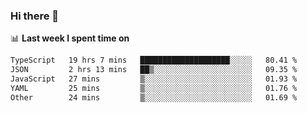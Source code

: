 ### Hi there 👋

<!--
**DBvc/DBvc** is a ✨ _special_ ✨ repository because its `README.md` (this file) appears on your GitHub profile.

Here are some ideas to get you started:

- 🔭 I’m currently working on ...
- 🌱 I’m currently learning ...
- 👯 I’m looking to collaborate on ...
- 🤔 I’m looking for help with ...
- 💬 Ask me about ...
- 📫 How to reach me: ...
- 😄 Pronouns: ...
- ⚡ Fun fact: ...
-->

📊 **Last week I spent time on**
<!--START_SECTION:waka-->

```txt
TypeScript   19 hrs 7 mins   ████████████████████░░░░░   80.41 %
JSON         2 hrs 13 mins   ██▒░░░░░░░░░░░░░░░░░░░░░░   09.35 %
JavaScript   27 mins         ▒░░░░░░░░░░░░░░░░░░░░░░░░   01.93 %
YAML         25 mins         ▒░░░░░░░░░░░░░░░░░░░░░░░░   01.76 %
Other        24 mins         ▒░░░░░░░░░░░░░░░░░░░░░░░░   01.69 %
```

<!--END_SECTION:waka-->
